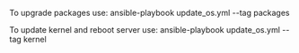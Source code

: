To upgrade packages use:
ansible-playbook update_os.yml --tag packages

To update kernel and reboot server use:
ansible-playbook update_os.yml --tag kernel

